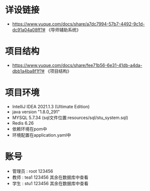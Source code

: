 # 详设链接

- https://www.yuque.com/docs/share/a7dc7994-57b7-4492-9c1d-dc91a04a08ff?# 《导师辅助系统》

# 项目结构

- https://www.yuque.com/docs/share/fee71b56-6e31-41db-a4da-dbb1a4ba8f1f?# 《项目结构》

# 项目环境

- IntelliJ IDEA 2021.1.3 (Ultimate Edition)
- java version "1.8.0_291"
- MYSQL 5.7.34 (sql文件位置:resources/sql/stu_system.sql)
- Redis 6.26
- 依赖环境在pom中
- 环境配置在application.yaml中

# 账号

- 管理员 : root 123456
- 教师 : tea1 123456 其余在数据库中查看
- 学生 : stu1 123456 其余在数据库中查看
